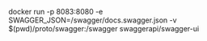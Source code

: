 docker run -p 8083:8080 -e SWAGGER_JSON=/swagger/docs.swagger.json -v $(pwd)/proto/swagger:/swagger swaggerapi/swagger-ui